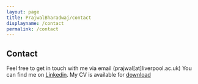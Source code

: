 ```yaml
---
layout: page
title: PrajwalBharadwaj/contact
displayname: /contact
permalink: /contact
---
```


## Contact

Feel free to get in touch with me via email (prajwal[at]liverpool.ac.uk)
You can find me on <a href='https://www.linkedin.com/in/bharadwajprajwal/' target='_blank'>Linkedin</a>. My CV is available for <a href='assets/cv-pvb.pdf' download>download</a>
